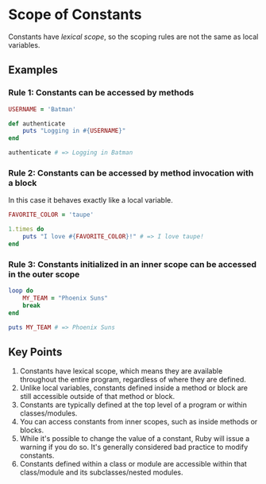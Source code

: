# Scope of Constants

Constants have *lexical scope*, so the scoping rules are not the same as local variables.

## Examples

### Rule 1: Constants can be accessed by methods

```ruby
USERNAME = 'Batman'

def authenticate
	puts "Logging in #{USERNAME}"
end

authenticate # => Logging in Batman
```

### Rule 2: Constants can be accessed by method invocation with a block

In this case it behaves exactly like a local variable.

```ruby
FAVORITE_COLOR = 'taupe'

1.times do
	puts "I love #{FAVORITE_COLOR}!" # => I love taupe!
end
```

### Rule 3: Constants initialized in an inner scope can be accessed in the outer scope

```ruby
loop do
	MY_TEAM = "Phoenix Suns"
	break
end

puts MY_TEAM # => Phoenix Suns
```


## Key Points 

1. Constants have lexical scope, which means they are available throughout the entire program, regardless of where they are defined.
2. Unlike local variables, constants defined inside a method or block are still accessible outside of that method or block.
3. Constants are typically defined at the top level of a program or within classes/modules.
4. You can access constants from inner scopes, such as inside methods or blocks.
5. While it's possible to change the value of a constant, Ruby will issue a warning if you do so. It's generally considered bad practice to modify constants.
6. Constants defined within a class or module are accessible within that class/module and its subclasses/nested modules.